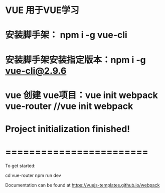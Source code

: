 # VUE 用于VUE学习
# 安装脚手架： npm i -g vue-cli
# 安装脚手架安装指定版本：npm i -g vue-cli@2.9.6
# vue 创建 vue项目：vue init webpack vue-router  //vue init webpack

# Project initialization finished!
# ========================

To get started:

  cd vue-router
  npm run dev

Documentation can be found at https://vuejs-templates.github.io/webpack